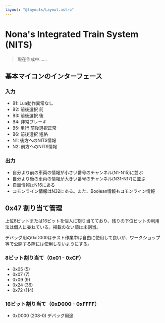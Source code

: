 ```yaml
---
layout: "@layouts/Layout.astro"
---
```

# Nona's Integrated Train System (NITS)

> 現在作成中……

## 基本マイコンのインターフェース

### 入力
- B1: Lua動作異常なし
- B2: 前後選択 前
- B3: 前後選択 後
- B4: 非常ブレーキ
- B5: 単行 前後選択正常
- B6: 前後選択 短絡
- N1: 後方へのNITS情報
- N2: 前方へのNITS情報

### 出力
- 自分より前の車両の情報が小さい番号のチャンネル(N1-N15)に並ぶ
- 自分より後の車両の情報が大きい番号のチャンネル(N31-N17)に並ぶ
- 自車情報はN16にある
- コモンライン情報はN32にある。また、Boolean情報もコモンライン情報


## 0x47 割り当て管理
上位8ビットまたは16ビットを個人に割り当てており、残りの下位ビットの利用法は個人に委ねている。掲載のない値は未割当。

デバッグ用の0xD000はテスト作業中は自由に使用して良いが、ワークショップ等で公開する際には使用しないようにする。

### 8ビット割り当て（0x01 - 0xCF）
- 0x05 (5)
- 0x07 (7)
- 0x09 (9)
- 0x24 (36)
- 0x72 (114)

### 16ビット割り当て（0xD000 - 0xFFFF）
- 0xD000 (208-0) デバッグ用途
